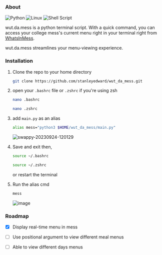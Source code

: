 ### About
![Python](https://img.shields.io/badge/python-3670A0?style=for-the-badge&logo=python&logoColor=ffdd54) ![Linux](https://img.shields.io/badge/Linux-FCC624?style=for-the-badge&logo=linux&logoColor=black) ![Shell Script](https://img.shields.io/badge/shell_script-%23121011.svg?style=for-the-badge&logo=gnu-bash&logoColor=white)

wut.da.mess is a python terminal script.
With a quick command, you can access your college mess's current menu right in your terminal right from [WhatsInMess](https://whatsinmess.vercel.app/). 

wut.da.mess streamlines your menu-viewing experience.

### Installation

1. Clone the repo to your home directory
    ```sh
    git clone https://github.com/stanleyedward/wut_da_mess.git
    ```
2. open your `.bashrc` file or `.zshrc` if you're using zsh
   ```sh
   nano .bashrc
   ```
   ```sh
   nano .zshrc
   ```
3. add `main.py` as an alias
   ```sh
   alias mess="python3 $HOME/wut_da_mess/main.py"
   ```
   ![swappy-20230924-120129](https://github.com/stanleyedward/wut_da_mess/assets/114278820/1609361c-63a0-45ab-8277-1a40a1f99c34)

   

3. Save and exit then,
   ```sh
   source ~/.bashrc 
   ```

   ```sh
   source ~/.zshrc  
   ```
   or restart the terminal

4. Run the alias cmd
    ```sh
    mess
    ```
    ![image](https://github.com/stanleyedward/wut_da_mess/assets/114278820/547c45b5-2225-43ca-b695-92b4afc46fc2)

### Roadmap
- [X] Display real-time menu in mess
- [ ] Use positional argument to view different meal menus
- [ ] Able to view different days menus

